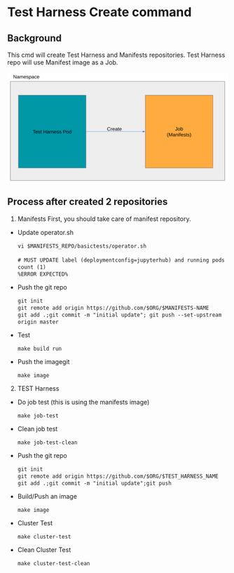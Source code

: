 # Test Harness Create command

## Background
This cmd will create Test Harness and Manifests repositories. Test Harness repo will use Manifest image as a Job.

![Image](images/test_harness_1.png)


## Process after created 2 repositories

1. Manifests
First, you should take care of manifest repository.

* Update operator.sh
  ```
  vi $MANIFESTS_REPO/basictests/operator.sh

  # MUST UPDATE label (deploymentconfig=jupyterhub) and running pods count (1)
  %ERROR EXPECTED%

  ```

* Push the git repo 
  ~~~
  git init 
  git remote add origin https://github.com/$ORG/$MANIFESTS-NAME
  git add .;git commit -m "initial update"; git push --set-upstream origin master
  ~~~

* Test
  ~~~
  make build run
  ~~~

* Push the imagegit 
  ~~~
  make image
  ~~~

2. TEST Harness

* Do job test (this is using the manifests image)
  ~~~
  make job-test
  ~~~

* Clean job test
  ~~~
  make job-test-clean
  ~~~

* Push the git repo
  ~~~
  git init 
  git remote add origin https://github.com/$ORG/$TEST_HARNESS_NAME
  git add .;git commit -m "initial update";git push
  ~~~

* Build/Push an image
  ~~~
  make image
  ~~~

* Cluster Test
  ~~~
  make cluster-test
  ~~~

* Clean Cluster Test
  ~~~
  make cluster-test-clean
  ~~~
